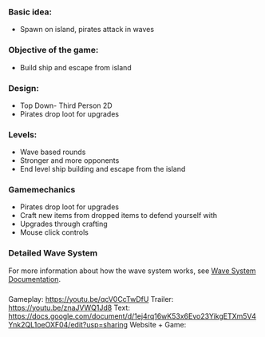 ### Basic idea:
- Spawn on island, pirates attack in waves

### Objective of the game:
- Build ship and escape from island

### Design:
- Top Down- Third Person 2D
- Pirates drop loot for upgrades

### Levels:
- Wave based rounds
- Stronger and more opponents
- End level ship building and escape from the island

### Gamemechanics
- Pirates drop loot for upgrades
- Craft new items from dropped items to defend yourself with
- Upgrades through crafting
- Mouse click controls

### Detailed Wave System
For more information about how the wave system works, see [Wave System Documentation](WaveSystem.md).

### 
Gameplay: https://youtu.be/qcV0CcTwDfU
Trailer: https://youtu.be/znaJVWQ1Jd8
Text: https://docs.google.com/document/d/1ej4rq16wK53x6Evo23YikgETXm5V4Ynk2QL1oeOXF04/edit?usp=sharing
Website + Game:
